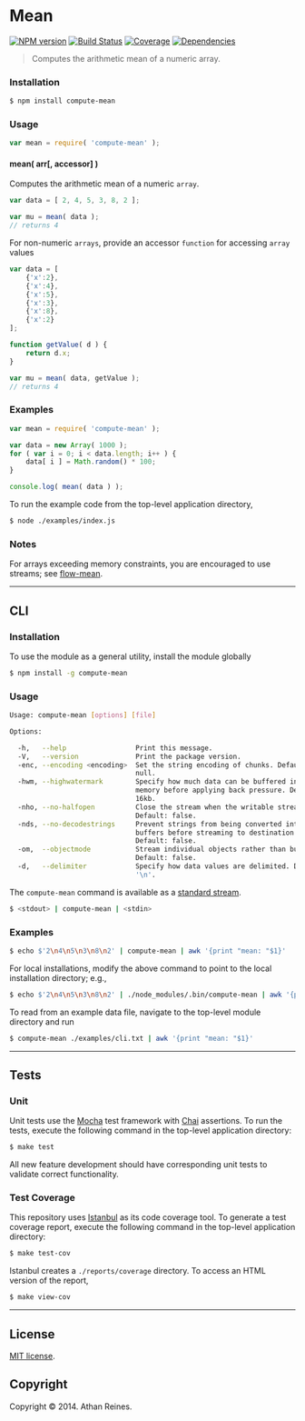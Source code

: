 Mean
====
[![NPM version][npm-image]][npm-url] [![Build Status][travis-image]][travis-url] [![Coverage][coveralls-image]][coveralls-url] [![Dependencies][dependencies-image]][dependencies-url]

> Computes the arithmetic mean of a numeric array.


### Installation

``` bash
$ npm install compute-mean
```

### Usage

``` javascript
var mean = require( 'compute-mean' );
```

#### mean( arr[, accessor] )

Computes the arithmetic mean of a numeric `array`.

``` javascript
var data = [ 2, 4, 5, 3, 8, 2 ];

var mu = mean( data );
// returns 4
```

For non-numeric `arrays`, provide an accessor `function` for accessing `array` values

``` javascript
var data = [
	{'x':2},
	{'x':4},
	{'x':5},
	{'x':3},
	{'x':8},
	{'x':2}
];

function getValue( d ) {
	return d.x;
}

var mu = mean( data, getValue );
// returns 4
```


### Examples

``` javascript
var mean = require( 'compute-mean' );

var data = new Array( 1000 );
for ( var i = 0; i < data.length; i++ ) {
	data[ i ] = Math.random() * 100;
}

console.log( mean( data ) );
```

To run the example code from the top-level application directory,

``` bash
$ node ./examples/index.js
```

### Notes

For arrays exceeding memory constraints, you are encouraged to use streams; see [flow-mean](https://github.com/flow-io/flow-mean).


---
## CLI


### Installation

To use the module as a general utility, install the module globally

``` bash
$ npm install -g compute-mean
```


### Usage

``` bash
Usage: compute-mean [options] [file]

Options:

  -h,   --help                 Print this message.
  -V,   --version              Print the package version.
  -enc, --encoding <encoding>  Set the string encoding of chunks. Default: 
                               null.
  -hwm, --highwatermark        Specify how much data can be buffered into
                               memory before applying back pressure. Default:
                               16kb.
  -nho, --no-halfopen          Close the stream when the writable stream ends.
                               Default: false.
  -nds, --no-decodestrings     Prevent strings from being converted into
                               buffers before streaming to destination.
                               Default: false.
  -om,  --objectmode           Stream individual objects rather than buffers.
                               Default: false.
  -d,   --delimiter            Specify how data values are delimited. Default:
                               '\n'.
```

The `compute-mean` command is available as a [standard stream](http://en.wikipedia.org/wiki/Pipeline_%28Unix%29).

``` bash
$ <stdout> | compute-mean | <stdin>
``` 


### Examples

``` bash
$ echo $'2\n4\n5\n3\n8\n2' | compute-mean | awk '{print "mean: "$1}'
```

For local installations, modify the above command to point to the local installation directory; e.g., 

``` bash
$ echo $'2\n4\n5\n3\n8\n2' | ./node_modules/.bin/compute-mean | awk '{print "mean: "$1}'
```

To read from an example data file, navigate to the top-level module directory and run

``` bash
$ compute-mean ./examples/cli.txt | awk '{print "mean: "$1}'
```


---
## Tests

### Unit

Unit tests use the [Mocha](http://mochajs.org) test framework with [Chai](http://chaijs.com) assertions. To run the tests, execute the following command in the top-level application directory:

``` bash
$ make test
```

All new feature development should have corresponding unit tests to validate correct functionality.


### Test Coverage

This repository uses [Istanbul](https://github.com/gotwarlost/istanbul) as its code coverage tool. To generate a test coverage report, execute the following command in the top-level application directory:

``` bash
$ make test-cov
```

Istanbul creates a `./reports/coverage` directory. To access an HTML version of the report,

``` bash
$ make view-cov
```

---
## License

[MIT license](http://opensource.org/licenses/MIT). 


## Copyright

Copyright &copy; 2014. Athan Reines.



[npm-image]: http://img.shields.io/npm/v/compute-mean.svg
[npm-url]: https://npmjs.org/package/compute-mean

[travis-image]: http://img.shields.io/travis/compute-io/mean/master.svg
[travis-url]: https://travis-ci.org/compute-io/mean

[coveralls-image]: https://img.shields.io/coveralls/compute-io/mean/master.svg
[coveralls-url]: https://coveralls.io/r/compute-io/mean?branch=master

[dependencies-image]: http://img.shields.io/david/compute-io/mean.svg
[dependencies-url]: https://david-dm.org/compute-io/mean

[dev-dependencies-image]: http://img.shields.io/david/dev/compute-io/mean.svg
[dev-dependencies-url]: https://david-dm.org/dev/compute-io/mean

[github-issues-image]: http://img.shields.io/github/issues/compute-io/mean.svg
[github-issues-url]: https://github.com/compute-io/mean/issues
